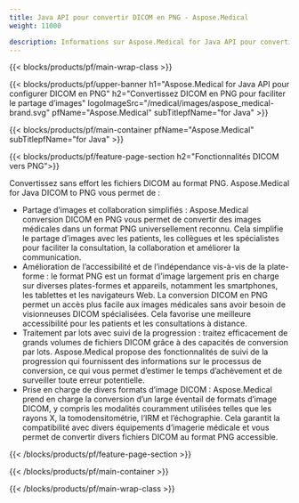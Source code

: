 ```yaml
---
title: Java API pour convertir DICOM en PNG - Aspose.Medical
weight: 11000

description: Informations sur Aspose.Medical for Java API pour convertir DICOM en PNG
---
```


{{< blocks/products/pf/main-wrap-class >}}

{{< blocks/products/pf/upper-banner h1="Aspose.Medical for Java API pour configurer DICOM en PNG" h2="Convertissez DICOM en PNG pour faciliter le partage d’images" logoImageSrc="/medical/images/aspose_medical-brand.svg" pfName="Aspose.Medical" subTitlepfName="for Java" >}}

{{< blocks/products/pf/main-container pfName="Aspose.Medical" subTitlepfName="for Java" >}}

{{< blocks/products/pf/feature-page-section h2="Fonctionnalités DICOM vers PNG">}}

<p>Convertissez sans effort les fichiers DICOM au format PNG. Aspose.Medical for Java DICOM to PNG vous permet de :</p>

<ul>
<li>Partage d’images et collaboration simplifiés : Aspose.Medical conversion DICOM en PNG vous permet de convertir des images médicales dans un format PNG universellement reconnu. Cela simplifie le partage d’images avec les patients, les collègues et les spécialistes pour faciliter la consultation, la collaboration et améliorer la communication.</li>
<li>Amélioration de l’accessibilité et de l’indépendance vis-à-vis de la plate-forme : le format PNG est un format d’image largement pris en charge sur diverses plates-formes et appareils, notamment les smartphones, les tablettes et les navigateurs Web. La conversion DICOM en PNG permet un accès plus facile aux images médicales sans avoir besoin de visionneuses DICOM spécialisées. Cela favorise une meilleure accessibilité pour les patients et les consultations à distance.</li>
<li>Traitement par lots avec suivi de la progression : traitez efficacement de grands volumes de fichiers DICOM grâce à des capacités de conversion par lots. Aspose.Medical propose des fonctionnalités de suivi de la progression qui fournissent des informations sur le processus de conversion, ce qui vous permet d’estimer le temps d’achèvement et de surveiller toute erreur potentielle.</li>
<li>Prise en charge de divers formats d’image DICOM : Aspose.Medical prend en charge la conversion d’un large éventail de formats d’image DICOM, y compris les modalités couramment utilisées telles que les rayons X, la tomodensitométrie, l’IRM et l’échographie. Cela garantit la compatibilité avec divers équipements d’imagerie médicale et vous permet de convertir divers fichiers DICOM au format PNG accessible.</li>
</ul>

{{< /blocks/products/pf/feature-page-section >}}

{{< /blocks/products/pf/main-container >}}

{{< /blocks/products/pf/main-wrap-class >}}